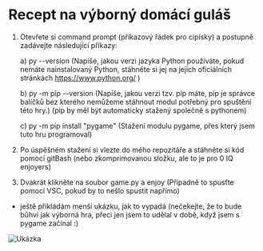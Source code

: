 <h1>Recept na výborný domácí guláš</h1>

1) Otevřete si command prompt (příkazový řádek pro cipísky) a postupně zadávejte následující příkazy:

   a) py --version (Napíše, jakou verzi jazyka Python používáte, pokud nemáte nainstalovaný Python, stáhněte si jej na jejich oficiálních stránkách https://www.python.org/ )
   
   b) py -m pip --version (Napíše, jakou verzi tzv. pip máte, pip je správce balíčků bez kterého nemůžeme stáhnout modul potřebný pro spuštění této hry.)
                       (pip by měl být automaticky stažený společně s pythonem)
   
   c) py -m pip install "pygame" (Stažení modulu pygame, přes který jsem tuto hru programoval)

3) Po úspěšném stažení si vlezte do mého repozitáře a stáhněte si kód pomocí gitBash (nebo zkomprimovanou složku, ale to je pro 0 IQ enjoyers)
4) Dvakrát klikněte na soubor game.py a enjoy (Případně to spusťte pomocí VSC, pokud by to nešlo spustit napřímo)


+ ještě přikládám menší ukázku, jak to vypadá (nečekejte, že to bude bůhví jak výborná hra, přeci jen jsem to udělal v době, když jsem s pygame začínal :)


![Ukázka](https://github.com/ondrejfila6969/Gamesa/assets/114986357/1c97eb3e-e870-4ae8-b200-05e4454653d1)
